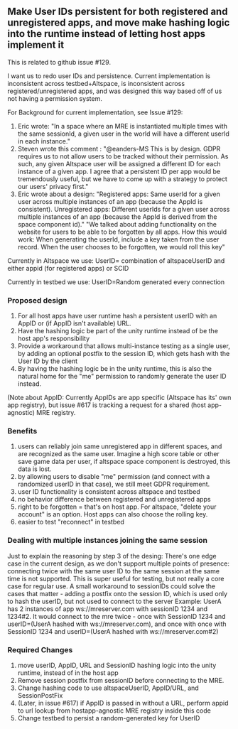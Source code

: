 ## Make User IDs persistent for both registered and unregistered apps, and move make hashing logic into the runtime instead of letting host apps implement it

This is related to github issue #129.

I want us to redo user IDs and persistence. Current implementation is inconsistent across testbed+Altspace, is inconsistent across registered/unregistered apps, and was designed this way based off of us not having a permission system.

For Background for current implementation, see Issue #129:
1. Eric wrote: "In a space where an MRE is instantiated multiple times with the same sessionId, a given user in the world will have a different userId in each instance."
2. Steven wrote this comment : "@eanders-MS This is by design. GDPR requires us to not allow users to be tracked without their permission. As such, any given Altspace user will be assigned a different ID for each instance of a given app. I agree that a persistent ID per app would be tremendously useful, but we have to come up with a strategy to protect our users' privacy first."
3. Eric wrote about a design:
	"Registered apps: Same userId for a given user across multiple instances of an app (because the AppId is consistent).
	Unregistered apps: Different userIds for a given user across multiple instances of an app (because the AppId is derived from the space component id)."
	"We talked about adding functionality on the website for users to be able to be forgotten by all apps. How this would work: When generating the userId, include a key taken from the user record. When the user chooses to be forgotten, we would roll this key"

Currently in Altspace we use: UserID= combination of altspaceUserID and either appid (for registered apps) or SCID

Currently in testbed we use: UserID=Random generated every connection

### Proposed design
1. For all host apps have user runtime hash a persistent userID with an AppID or (if AppID isn't available) URL. 
2. Have the hashing logic be part of the unity runtime instead of be the host app's responsibility
3. Provide a workaround that allows multi-instance testing as a single user, by adding an optional postfix to the session ID, which gets hash with the User ID by the client
4. By having the hashing logic be in the unity runtime, this is also the natural home for the "me" permission to randomly generate the user ID instead.

(Note about AppID: Currently AppIDs are app specific (Altspace has its' own app registry), but issue #617 is tracking a request for a shared (host app-agnostic) MRE registry. 

### Benefits
1. users can reliably join same unregistered app in different spaces, and are recognized as the same user. Imagine a high score table or other save game data per user, if altspace space component is destroyed, this data is lost.
2. by allowing users to disable "me" permission (and connect with a randomized userID in that case), we still meet GDPR requirement.
3. user ID functionality is consistent across altspace and testbed
4. no behavior difference between registered and unregistered apps
5. right to be forgotten = that's on host app. For altspace, "delete your account" is an option. Host apps can also choose the rolling key.
6. easier to test "reconnect" in testbed

### Dealing with multiple instances joining the same session
Just to explain the reasoning by step 3 of the desing: There's one edge case in the current design, as we don't support multiple points of presence: connecting twice with the same user ID to the same session at the same time is not supported. This is super useful for testing, but not really a core case for regular use. A small workaround to sessionIDs could solve the cases that matter - adding a postfix onto the session ID, which is used only to hash the userID, but not used to connect to the server
Example: UserA has 2 instances of app ws://mreserver.com with sessionID 1234 and 1234#2. It would connect to the mre twice - once with SessionID 1234 and userID=(UserA hashed with ws://mreserver.com), and once with once with SessionID 1234 and userID=(UserA hashed with ws://mreserver.com#2)

### Required Changes
1. move userID, AppID, URL and SessionID hashing logic into the unity runtime, instead of in the host app
2. Remove session postfix from sessionID before connecting to the MRE.
3. Change hashing code to use altspaceUserID, AppID/URL, and SessionPostFix
4. (Later, in issue #617) if AppID is passed in without a URL, perform appid to url lookup from hostapp-agnostic MRE registry inside this code
5. Change testbed to persist a random-generated key for UserID


